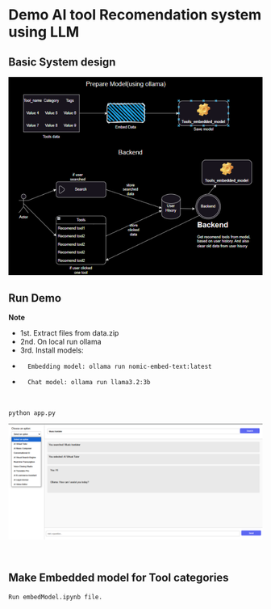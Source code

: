 # Demo AI tool Recomendation system using LLM


## Basic System design
<div style="text-align: center;">
    <img src="./system.png" alt="system_design" title="system_design">
</div>

## Run Demo 
**Note**

- 1st. Extract files from data.zip
- 2nd. On local run ollama
- 3rd. Install models:
-       Embedding model: ollama run nomic-embed-text:latest
-       Chat model: ollama run llama3.2:3b

<br>

```shell
python app.py 
```

![](./AppDemo.png "demo_result")




<br/>

## Make Embedded model for Tool categories 


   ```shell
   Run embedModel.ipynb file.
   ```



<br/>